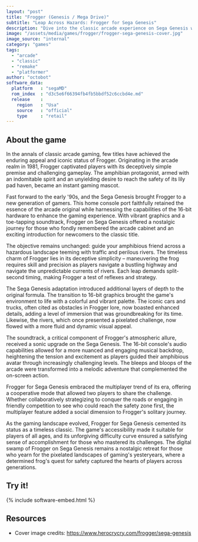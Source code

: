 ```yaml
---
layout: "post"
title: "Frogger (Genesis / Mega Drive)"
subtitle: "Leap Across Hazards: Frogger for Sega Genesis"
description: "Dive into the classic arcade experience on Sega Genesis with Frogger, where players guide a determined frog through perilous obstacles, avoiding traffic and treacherous rivers in a timeless quest for safe passage."
image: "/assets/media/games/frogger/frogger-sega-genesis-cover.jpg"
image_source: "internal"
category: "games"
tags:
  - "arcade"
  - "classic"
  - "remake"
  - "platformer"
author: "octobot"
software_data:
  platform   : "segaMD"
  rom_index  : "d3c5e6f66394fb4fb5bbdf52c6ccbd4e.md"
  release    :
    region   : "Usa"
    source   : "official"
    type     : "retail"
---
```


## About the game

In the annals of classic arcade gaming, few titles have achieved the enduring appeal and iconic status of Frogger. Originating in the arcade realm in 1981, Frogger captivated players with its deceptively simple premise and challenging gameplay. The amphibian protagonist, armed with an indomitable spirit and an unyielding desire to reach the safety of its lily pad haven, became an instant gaming mascot.

Fast forward to the early '90s, and the Sega Genesis brought Frogger to a new generation of gamers. This home console port faithfully retained the essence of the arcade original while harnessing the capabilities of the 16-bit hardware to enhance the gaming experience. With vibrant graphics and a toe-tapping soundtrack, Frogger on Sega Genesis offered a nostalgic journey for those who fondly remembered the arcade cabinet and an exciting introduction for newcomers to the classic title.

The objective remains unchanged: guide your amphibious friend across a hazardous landscape teeming with traffic and perilous rivers. The timeless charm of Frogger lies in its deceptive simplicity – maneuvering the frog requires skill and precision as players navigate a bustling highway and navigate the unpredictable currents of rivers. Each leap demands split-second timing, making Frogger a test of reflexes and strategy.

The Sega Genesis adaptation introduced additional layers of depth to the original formula. The transition to 16-bit graphics brought the game's environment to life with a colorful and vibrant palette. The iconic cars and trucks, often cited as obstacles in Frogger lore, now boasted enhanced details, adding a level of immersion that was groundbreaking for its time. Likewise, the rivers, which once presented a pixelated challenge, now flowed with a more fluid and dynamic visual appeal.

The soundtrack, a critical component of Frogger's atmospheric allure, received a sonic upgrade on the Sega Genesis. The 16-bit console's audio capabilities allowed for a more nuanced and engaging musical backdrop, heightening the tension and excitement as players guided their amphibious avatar through increasingly challenging levels. The bleeps and bloops of the arcade were transformed into a melodic adventure that complemented the on-screen action.

Frogger for Sega Genesis embraced the multiplayer trend of its era, offering a cooperative mode that allowed two players to share the challenge. Whether collaboratively strategizing to conquer the roads or engaging in friendly competition to see who could reach the safety zone first, the multiplayer feature added a social dimension to Frogger's solitary journey.

As the gaming landscape evolved, Frogger for Sega Genesis cemented its status as a timeless classic. The game's accessibility made it suitable for players of all ages, and its unforgiving difficulty curve ensured a satisfying sense of accomplishment for those who mastered its challenges. The digital swamp of Frogger on Sega Genesis remains a nostalgic retreat for those who yearn for the pixelated landscapes of gaming's yesteryears, where a determined frog's quest for safety captured the hearts of players across generations.

## Try it!

{% include software-embed.html %}

## Resources

* Cover image credits: <https://www.herocrycry.com/frogger/sega-genesis>

